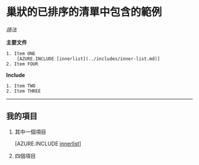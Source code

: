 <properties linkid="nested-include-in-ordered-list" urlDisplayName="List with Nested Include Example" pageTitle="巢狀清單中包含的範例" title="List with Nested Include Example" metaKeywords="southworks" description="包含功能測試。" metaCanonical="" disqusComments="1" umbracoNaviHide="0" writer="f2bo" services="" solutions="" documentationCenter="" authors="" videoId="" scriptId="" />

# 巢狀的已排序的清單中包含的範例

*語法*

**主要文件**

```
1. Item ONE
    [AZURE.INCLUDE [innerlist](../includes/inner-list.md)]
2. Item FOUR
```

**Include**

```
1. Item TWO
2. Item THREE
```

<hr />

## 我的項目

1. 其中一個項目

    [AZURE.INCLUDE [innerlist](../includes/inner-list.md)]

1. 四個項目
